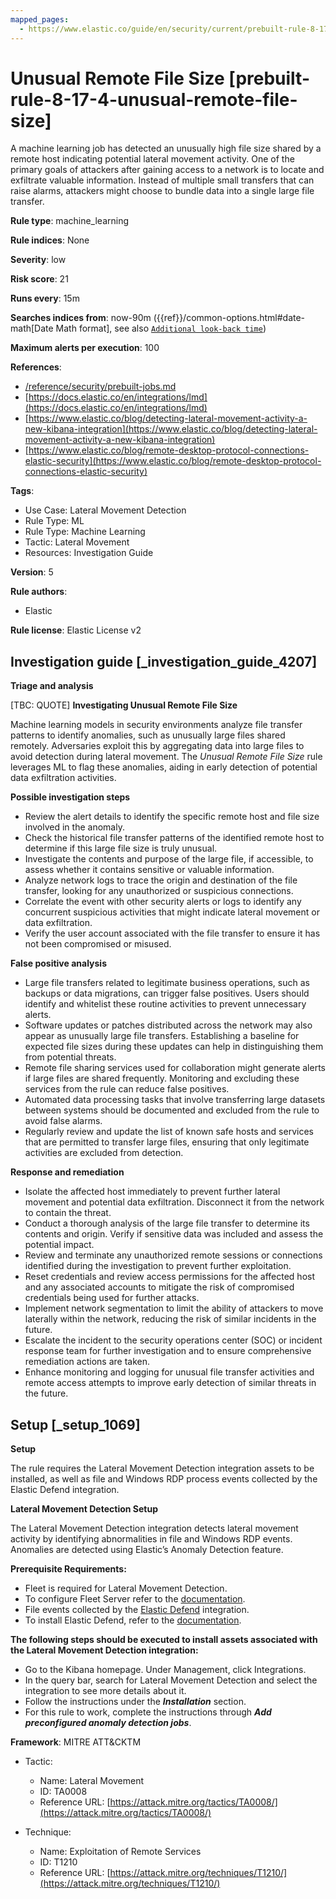 ```yaml
---
mapped_pages:
  - https://www.elastic.co/guide/en/security/current/prebuilt-rule-8-17-4-unusual-remote-file-size.html
---
```


# Unusual Remote File Size [prebuilt-rule-8-17-4-unusual-remote-file-size]

A machine learning job has detected an unusually high file size shared by a remote host indicating potential lateral movement activity. One of the primary goals of attackers after gaining access to a network is to locate and exfiltrate valuable information. Instead of multiple small transfers that can raise alarms, attackers might choose to bundle data into a single large file transfer.

**Rule type**: machine_learning

**Rule indices**: None

**Severity**: low

**Risk score**: 21

**Runs every**: 15m

**Searches indices from**: now-90m ({{ref}}/common-options.html#date-math[Date Math format], see also [`Additional look-back time`](docs-content://solutions/security/detect-and-alert/create-detection-rule.md#rule-schedule))

**Maximum alerts per execution**: 100

**References**:

* [/reference/security/prebuilt-jobs.md](/reference/prebuilt-jobs.md)
* [https://docs.elastic.co/en/integrations/lmd](https://docs.elastic.co/en/integrations/lmd)
* [https://www.elastic.co/blog/detecting-lateral-movement-activity-a-new-kibana-integration](https://www.elastic.co/blog/detecting-lateral-movement-activity-a-new-kibana-integration)
* [https://www.elastic.co/blog/remote-desktop-protocol-connections-elastic-security](https://www.elastic.co/blog/remote-desktop-protocol-connections-elastic-security)

**Tags**:

* Use Case: Lateral Movement Detection
* Rule Type: ML
* Rule Type: Machine Learning
* Tactic: Lateral Movement
* Resources: Investigation Guide

**Version**: 5

**Rule authors**:

* Elastic

**Rule license**: Elastic License v2

## Investigation guide [_investigation_guide_4207]

**Triage and analysis**

[TBC: QUOTE]
**Investigating Unusual Remote File Size**

Machine learning models in security environments analyze file transfer patterns to identify anomalies, such as unusually large files shared remotely. Adversaries exploit this by aggregating data into large files to avoid detection during lateral movement. The *Unusual Remote File Size* rule leverages ML to flag these anomalies, aiding in early detection of potential data exfiltration activities.

**Possible investigation steps**

* Review the alert details to identify the specific remote host and file size involved in the anomaly.
* Check the historical file transfer patterns of the identified remote host to determine if this large file size is truly unusual.
* Investigate the contents and purpose of the large file, if accessible, to assess whether it contains sensitive or valuable information.
* Analyze network logs to trace the origin and destination of the file transfer, looking for any unauthorized or suspicious connections.
* Correlate the event with other security alerts or logs to identify any concurrent suspicious activities that might indicate lateral movement or data exfiltration.
* Verify the user account associated with the file transfer to ensure it has not been compromised or misused.

**False positive analysis**

* Large file transfers related to legitimate business operations, such as backups or data migrations, can trigger false positives. Users should identify and whitelist these routine activities to prevent unnecessary alerts.
* Software updates or patches distributed across the network may also appear as unusually large file transfers. Establishing a baseline for expected file sizes during these updates can help in distinguishing them from potential threats.
* Remote file sharing services used for collaboration might generate alerts if large files are shared frequently. Monitoring and excluding these services from the rule can reduce false positives.
* Automated data processing tasks that involve transferring large datasets between systems should be documented and excluded from the rule to avoid false alarms.
* Regularly review and update the list of known safe hosts and services that are permitted to transfer large files, ensuring that only legitimate activities are excluded from detection.

**Response and remediation**

* Isolate the affected host immediately to prevent further lateral movement and potential data exfiltration. Disconnect it from the network to contain the threat.
* Conduct a thorough analysis of the large file transfer to determine its contents and origin. Verify if sensitive data was included and assess the potential impact.
* Review and terminate any unauthorized remote sessions or connections identified during the investigation to prevent further exploitation.
* Reset credentials and review access permissions for the affected host and any associated accounts to mitigate the risk of compromised credentials being used for further attacks.
* Implement network segmentation to limit the ability of attackers to move laterally within the network, reducing the risk of similar incidents in the future.
* Escalate the incident to the security operations center (SOC) or incident response team for further investigation and to ensure comprehensive remediation actions are taken.
* Enhance monitoring and logging for unusual file transfer activities and remote access attempts to improve early detection of similar threats in the future.


## Setup [_setup_1069]

**Setup**

The rule requires the Lateral Movement Detection integration assets to be installed, as well as file and Windows RDP process events collected by the Elastic Defend integration.

**Lateral Movement Detection Setup**

The Lateral Movement Detection integration detects lateral movement activity by identifying abnormalities in file and Windows RDP events. Anomalies are detected using Elastic’s Anomaly Detection feature.

**Prerequisite Requirements:**

* Fleet is required for Lateral Movement Detection.
* To configure Fleet Server refer to the [documentation](docs-content://reference/ingestion-tools/fleet/fleet-server.md).
* File events collected by the [Elastic Defend](https://docs.elastic.co/en/integrations/endpoint) integration.
* To install Elastic Defend, refer to the [documentation](docs-content://solutions/security/configure-elastic-defend/install-elastic-defend.md).

**The following steps should be executed to install assets associated with the Lateral Movement Detection integration:**

* Go to the Kibana homepage. Under Management, click Integrations.
* In the query bar, search for Lateral Movement Detection and select the integration to see more details about it.
* Follow the instructions under the ***Installation*** section.
* For this rule to work, complete the instructions through ***Add preconfigured anomaly detection jobs***.

**Framework**: MITRE ATT&CKTM

* Tactic:

    * Name: Lateral Movement
    * ID: TA0008
    * Reference URL: [https://attack.mitre.org/tactics/TA0008/](https://attack.mitre.org/tactics/TA0008/)

* Technique:

    * Name: Exploitation of Remote Services
    * ID: T1210
    * Reference URL: [https://attack.mitre.org/techniques/T1210/](https://attack.mitre.org/techniques/T1210/)



